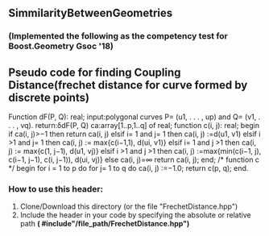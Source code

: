 ## **SimmilarityBetweenGeometries**
### (Implemented the following as the competency test for **Boost.Geometry** Gsoc '18)

## Pseudo code for finding Coupling Distance(frechet distance for curve formed by discrete points)
Function dF(P, Q): real;
input:polygonal curves P= (u1, . . . , up) and Q= (v1, . . . , vq).
return:δdF(P, Q)
ca:array[1..p,1..q] of real;
function c(i, j): real;
	begin
		if ca(i, j)>−1 then return ca(i, j)
		elsif i= 1 and j= 1 then ca(i, j) :=d(u1, v1)
		elsif i >1 and j= 1 then ca(i, j) := max{c(i−1,1), d(ui, v1)}
		elsif i= 1 and j >1 then ca(i, j) := max{c(1, j−1), d(u1, vj)}
		elsif i >1 and j >1 then ca(i, j) :=max{min(c(i−1, j), c(i−1, j−1), c(i, j−1)), d(ui, vj)}
		else ca(i, j)=∞
		return ca(i, j);
	end;
/* function c */
begin
	for i = 1 to p do for j= 1 to q do ca(i, j) :=−1.0;
	return c(p, q);
end.

### How to use this header: 
  1. Clone/Download this directory (or the file "FrechetDistance.hpp")
  1. Include the header in your code by specifying the absolute or relative path **( #include"/file_path/FrechetDistance.hpp")**